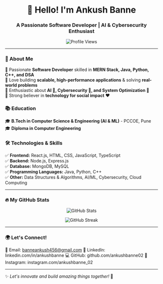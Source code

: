 <h1 align="center">👋 Hello! I'm Ankush Banne</h1>
<h3 align="center">A Passionate Software Developer | AI & Cybersecurity Enthusiast</h3>

<p align="center">
  <img src="https://komarev.com/ghpvc/?username=AnkushBanne&label=Profile%20Views&color=0e75b6&style=flat" alt="Profile Views" />
</p>

---

### 🚀 About Me  
🔹 Passionate **Software Developer** skilled in **MERN Stack, Java, Python, C++, and DSA**  
🔹 Love building **scalable, high-performance applications** & solving **real-world problems**  
🔹 Enthusiastic about **AI 🤖, Cybersecurity 🔐, and System Optimization 🚀**  
🔹 Strong believer in **technology for social impact** ❤️  

### 📚 Education  
🎓 **B.Tech in Computer Science & Engineering (AI & ML)** - PCCOE, Pune  
🎓 **Diploma in Computer Engineering**  

### 🛠️ Technologies & Skills  
✅ **Frontend:** React.js, HTML, CSS, JavaScript, TypeScript  
✅ **Backend:** Node.js, Express.js  
✅ **Database:** MongoDB, MySQL  
✅ **Programming Languages:** Java, Python, C++  
✅ **Other:** Data Structures & Algorithms, AI/ML, Cybersecurity, Cloud Computing  

---

### 🔥 My GitHub Stats  
<p align="center">
  <img src="https://github-readme-stats.vercel.app/api?username=ankushbanne02&show_icons=true&theme=radical" alt="GitHub Stats" />
</p>
<p align="center">
  <img src="https://github-readme-streak-stats.herokuapp.com/?user=ankushbanne02&theme=radical" alt="GitHub Streak" />
</p>

---

### 🌍 Let's Connect!
📩 Email: banneankush456@gmail.com
🔗 LinkedIn: linkedin.com/in/ankushbanne
💻 GitHub: github.com/ankushbanne02
📸 Instagram: instagram.com/ankushbanne_02

---

✨ *Let's innovate and build amazing things together!* 🚀

